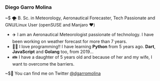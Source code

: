 ### Diego Garro Molina

~$ 🌪️ B. Sc. in Meteorology, Aeronautical Forecaster, Tech Passionate and GNU/Linux User (openSUSE and Manjaro ❤️)


* ✈️ I am an Aeronautical Meteorologist passionate of technology. I have been working on weather forecast for more than 7 years.
* 👩‍💻 I love programming!! I have learning **Python** from 5 years ago. **Dart**, **JavaScript** and **Golang** too, from 2019...
* 👪 I have a daughter of 5 years old and because of her and my wife, I want to overcome the barriers.



~$🎈 You can find me on Twitter [@dgarromolina](https://twitter.com/dgarromolina) 
